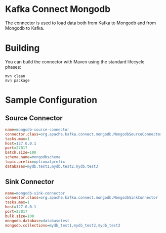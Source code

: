 # Kafka Connect Mongodb
The connector is used to load data both from Kafka to Mongodb
and from Mongodb to Kafka.

# Building
You can build the connector with Maven using the standard lifecycle phases:
```
mvn clean
mvn package
```

# Sample Configuration
## Source Connector
```ini
name=mongodb-source-connector
connector.class=org.apache.kafka.connect.mongodb.MongodbSourceConnector
tasks.max=1
host=127.0.0.1
port=27017
batch.size=100
schema.name=mongodbschema
topic.prefix=optionalprefix
databases=mydb.test1,mydb.test2,mydb.test3
```

## Sink Connector
```ini
name=mongodb-sink-connector
connector.class=org.apache.kafka.connect.mongodb.MongodbSinkConnector
tasks.max=1
host=127.0.0.1
port=27017
bulk.size=100
mongodb.database=databasetest
mongodb.collections=mydb_test1,mydb_test2,mydb_test3
```